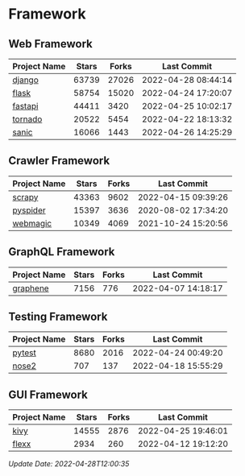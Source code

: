 # Framework

## Web Framework
| Project Name | Stars | Forks | Last Commit |
| ------------ | ----- | ----- | ----------- |
| [django](https://github.com/django/django) | 63739 | 27026 | 2022-04-28 08:44:14 |
| [flask](https://github.com/pallets/flask) | 58754 | 15020 | 2022-04-24 17:20:07 |
| [fastapi](https://github.com/tiangolo/fastapi) | 44411 | 3420 | 2022-04-25 10:02:17 |
| [tornado](https://github.com/tornadoweb/tornado) | 20522 | 5454 | 2022-04-22 18:13:32 |
| [sanic](https://github.com/sanic-org/sanic) | 16066 | 1443 | 2022-04-26 14:25:29 |

## Crawler Framework
| Project Name | Stars | Forks | Last Commit |
| ------------ | ----- | ----- | ----------- |
| [scrapy](https://github.com/scrapy/scrapy) | 43363 | 9602 | 2022-04-15 09:39:26 |
| [pyspider](https://github.com/binux/pyspider) | 15397 | 3636 | 2020-08-02 17:34:20 |
| [webmagic](https://github.com/code4craft/webmagic) | 10349 | 4069 | 2021-10-24 15:20:56 |

## GraphQL Framework
| Project Name | Stars | Forks | Last Commit |
| ------------ | ----- | ----- | ----------- |
| [graphene](https://github.com/graphql-python/graphene) | 7156 | 776 | 2022-04-07 14:18:17 |

## Testing Framework
| Project Name | Stars | Forks | Last Commit |
| ------------ | ----- | ----- | ----------- |
| [pytest](https://github.com/pytest-dev/pytest) | 8680 | 2016 | 2022-04-24 00:49:20 |
| [nose2](https://github.com/nose-devs/nose2) | 707 | 137 | 2022-04-18 15:55:29 |

## GUI Framework
| Project Name | Stars | Forks | Last Commit |
| ------------ | ----- | ----- | ----------- |
| [kivy](https://github.com/kivy/kivy) | 14555 | 2876 | 2022-04-25 19:46:01 |
| [flexx](https://github.com/flexxui/flexx) | 2934 | 260 | 2022-04-12 19:12:20 |

*Update Date: 2022-04-28T12:00:35*